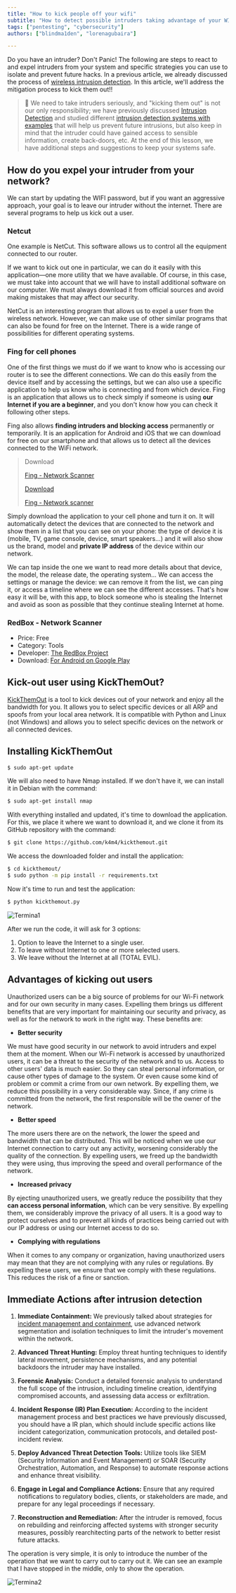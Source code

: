 ```yaml
---
title: "How to kick people off your wifi"
subtitle: "How to detect possible intruders taking advantage of your WIFI and expel them to improve bandwidth, performance and protect your data"
tags: ["pentesting", "cybersecurity"]
authors: ["blindma1den", "lorenagubaira"]

---
```


Do you have an intruder? Don't Panic! The following are steps to react to and expel intruders from your system and specific strategies you can use to isolate and prevent future hacks. In a previous article, we already discussed the process of [wireless intrusion detection](#todo). In this article, we'll address the mitigation process to kick them out!!

> 📝 We need to take intruders seriously, and "kicking them out" is not our only responsibility; we have previously discussed [Intrusion Detection](https://4geeks.com/lesson/intruder-detection-system) and studied different [intrusion detection systems with examples](https://4geeks.com/lesson/intrusion-detection-system-examples) that will help us prevent future intrusions, but also keep in mind that the intruder could have gained access to sensible information, create back-doors, etc. At the end of this lesson, we have additional steps and suggestions to keep your systems safe.

## How do you expel your intruder from your network?

We can start by updating the WIFI password, but if you want an aggressive approach, your goal is to leave our intruder without the internet. There are several programs to help us kick out a user. 

### Netcut 

One example is NetCut. This software allows us to control all the equipment connected to our router.

If we want to kick out one in particular, we can do it easily with this application—one more utility that we have available. Of course, in this case, we must take into account that we will have to install additional software on our computer. We must always download it from official sources and avoid making mistakes that may affect our security.

NetCut is an interesting program that allows us to expel a user from the wireless network. However, we can make use of other similar programs that can also be found for free on the Internet. There is a wide range of possibilities for different operating systems.

### Fing for cell phones

One of the first things we must do if we want to know who is accessing our router is to see the different connections. We can do this easily from the device itself and by accessing the settings, but we can also use a specific application to help us know who is connecting and from which device. Fing is an application that allows us to check simply if someone is using **our Internet if you are a beginner**, and you don't know how you can check it following other steps.

Fing also allows **finding intruders and blocking access** permanently or temporarily. It is an application for Android and iOS that we can download for free on our smartphone and that allows us to detect all the devices connected to the WiFi network.

> Download
>
>
> [Fing - Network Scanner](https://apps.apple.com/es/app/fing-esc%C3%A1ner-de-red/id430921107?uo=4)
>
> [Download](https://play.google.com/store/apps/details?id=com.overlook.android.fing)
>
> [Fing - Network scanner](https://play.google.com/store/apps/details?id=com.overlook.android.fing)
>

Simply download the application to your cell phone and turn it on. It will automatically detect the devices that are connected to the network and show them in a list that you can see on your phone: the type of device it is (mobile, TV, game console, device, smart speakers...) and it will also show us the brand, model and **private IP address** of the device within our network.

We can tap inside the one we want to read more details about that device, the model, the release date, the operating system... We can access the settings or manage the device: we can remove it from the list, we can ping it, or access a timeline where we can see the different accesses. That's how easy it will be, with this app, to block someone who is stealing the Internet and avoid as soon as possible that they continue stealing Internet at home.

### RedBox - Network Scanner

- Price: Free
- Category: Tools
- Developer: [The RedBox Project](https://play.google.com/store/apps/dev?id=6416089970222547223)
- Download: [For Android on Google Play](https://play.google.com/store/apps/details?id=com.redbox.redboxnetworkscanner)

## Kick-out user using KickThemOut?

[KickThemOut](https://github.com/k4m4/kickthemout) is a tool to kick devices out of your network and enjoy all the bandwidth for you. It allows you to select specific devices or all ARP and spoofs from your local area network. It is compatible with Python and Linux (not Windows) and allows you to select specific devices on the network or all connected devices.

## Installing KickThemOut

```bash
$ sudo apt-get update
```

We will also need to have Nmap installed. If we don't have it, we can install it in Debian with the command:

```bash
$ sudo apt-get install nmap
```

With everything installed and updated, it's time to download the application. For this, we place it where we want to download it, and we clone it from its GitHub repository with the command:

```bash
$ git clone https://github.com/k4m4/kickthemout.git
```
We access the downloaded folder and install the application:

```bash
$ cd kickthemout/
$ sudo python -m pip install -r requirements.txt
```

Now it's time to run and test the application:

```bash
$ python kickthemout.py
```

![Termina1](https://github.com/4GeeksAcademy/cybersecurity-syllabus/blob/main/assets/terminal1.png?raw=true)

After we run the code, it will ask for 3 options:

1. Option to leave the Internet to a single user.
2. To leave without Internet to one or more selected users.
3. We leave without the Internet at all (TOTAL EVIL).

## Advantages of kicking out users

Unauthorized users can be a big source of problems for our Wi-Fi network and for our own security in many cases. Expelling them brings us different benefits that are very important for maintaining our security and privacy, as well as for the network to work in the right way. These benefits are:

- **Better security**

We must have good security in our network to avoid intruders and expel them at the moment. When our Wi-Fi network is accessed by unauthorized users, it can be a threat to the security of the network and to us. Access to other users' data is much easier. So they can steal personal information, or cause other types of damage to the system. Or even cause some kind of problem or commit a crime from our own network. By expelling them, we reduce this possibility in a very considerable way. Since, if any crime is committed from the network, the first responsible will be the owner of the network.

- **Better speed**

The more users there are on the network, the lower the speed and bandwidth that can be distributed. This will be noticed when we use our Internet connection to carry out any activity, worsening considerably the quality of the connection. By expelling users, we freed up the bandwidth they were using, thus improving the speed and overall performance of the network.

- **Increased privacy**

By ejecting unauthorized users, we greatly reduce the possibility that they **can access personal information**, which can be very sensitive. By expelling them, we considerably improve the privacy of all users. It is a good way to protect ourselves and to prevent all kinds of practices being carried out with our IP address or using our Internet access to do so.

- **Complying with regulations**

When it comes to any company or organization, having unauthorized users may mean that they are not complying with any rules or regulations. By expelling these users, we ensure that we comply with these regulations. This reduces the risk of a fine or sanction.

## Immediate Actions after intrusion detection

1. **Immediate Containment:** We previously talked about strategies for [incident management and containment](https://4geeks.com/lesson/incident-management-detect-evaluate), use advanced network segmentation and isolation techniques to limit the intruder's movement within the network.

2. **Advanced Threat Hunting:** Employ threat hunting techniques to identify lateral movement, persistence mechanisms, and any potential backdoors the intruder may have installed.

3. **Forensic Analysis:** Conduct a detailed forensic analysis to understand the full scope of the intrusion, including timeline creation, identifying compromised accounts, and assessing data access or exfiltration.

4. **Incident Response (IR) Plan Execution:** According to the incident management process and best practices we have previously discussed, you should have a IR plan, which should include specific actions like incident categorization, communication protocols, and detailed post-incident review.

5. **Deploy Advanced Threat Detection Tools:** Utilize tools like SIEM (Security Information and Event Management) or SOAR (Security Orchestration, Automation, and Response) to automate response actions and enhance threat visibility.

6. **Engage in Legal and Compliance Actions:** Ensure that any required notifications to regulatory bodies, clients, or stakeholders are made, and prepare for any legal proceedings if necessary.

7. **Reconstruction and Remediation:** After the intruder is removed, focus on rebuilding and reinforcing affected systems with stronger security measures, possibly rearchitecting parts of the network to better resist future attacks.

The operation is very simple, it is only to introduce the number of the operation that we want to carry out to carry out it. We can see an example that I have stopped in the middle, only to show the operation.

![Termina2](https://github.com/4GeeksAcademy/cybersecurity-syllabus/blob/main/assets/terminal2.png?raw=true)
